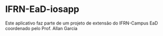 # IFRN-EaD-iosapp
Este aplicativo faz parte de um projeto de extensão do IFRN-Campus EaD coordenado pelo Prof. Allan Garcia
